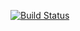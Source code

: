 [![Build Status](https://travis-ci.org/michaelliao/openweixin.svg?branch=master)](https://travis-ci.org/michaelliao/openweixin)
